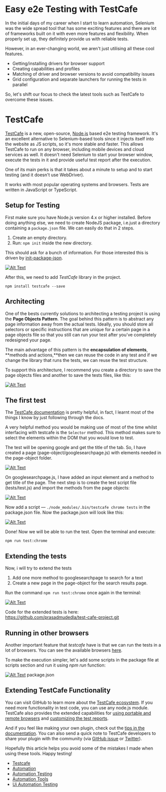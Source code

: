 # Easy e2e Testing with TestCafe

In the initial days of my career when I start to learn automation, Selenium was the wide spread tool that has some exciting features and there are lot of frameworks built on it with even more features and flexibility. When properly set up, they definitely provide us with reliable tests.

However, in an ever-changing world, we aren't just utilising all these cool features.

- Getting/installing drivers for browser support
- Creating capabilities and profiles
- Matching of driver and browser versions to avoid compatibility issues
- Grid configuration and separate launchers for running the tests in parallel

So, let's shift our focus to check the latest tools such as TestCafe to overcome these issues.

# TestCafe

[TestCafe](https://devexpress.github.io/testcafe/) is a new, open-source, [Node.js](https://nodejs.org/en/) based e2e testing framework. It's an excellent alternative to Selenium-based tools since it injects itself into the website as JS scripts, so it's more stable and faster. This allows TestCafe to run on any browser, including mobile devices and cloud services as well. It doesn't need Selenium to start your browser window, execute the tests in it and provide useful test report after the execution.

One of its main perks is that it takes about a minute to setup and to start testing (and it doesn't use WebDriver).

It works with most popular operating systems and browsers. Tests are written in JavaScript or TypeScript.

## Setup for Testing

First make sure you have Node.js version 4.x or higher installed. Before doing anything else, we need to create NodeJS package, i.e.just a directory containing a `package.json` file. We can easily do that in 2 steps.

1. Create an empty directory.
2. Run: `npm init` inside the new directory.

This should ask for a bunch of information. For those interested this is driven by [init-package-json](https://github.com/npm/init-package-json).

[![Alt Text](https://res.cloudinary.com/practicaldev/image/fetch/s--iVVoQ5bf--/c_limit%2Cf_auto%2Cfl_progressive%2Cq_auto%2Cw_880/https://dev-to-uploads.s3.amazonaws.com/i/osmpiu2ep6v2po25thut.png)](https://res.cloudinary.com/practicaldev/image/fetch/s--iVVoQ5bf--/c_limit%2Cf_auto%2Cfl_progressive%2Cq_auto%2Cw_880/https://dev-to-uploads.s3.amazonaws.com/i/osmpiu2ep6v2po25thut.png)

After this, we need to add *TestCafe* library in the project.

```
npm install testcafe --save
```

## Architecting

One of the bests currently solutions to architecting a testing project is using the **Page Objects Pattern**. The goal behind this pattern is to abstract any page information away from the actual tests. Ideally, you should store all selectors or specific instructions that are unique for a certain page in a page objects file so that you still can run your test after you've completely redesigned your page.

The main advantage of this pattern is the **encapsulation of elements**, **methods and actions,**then we can reuse the code in any test and if we change the library that runs the tests, we can reuse the test structure.

To support this architecture, I recommend you create a directory to save the page objects files and another to save the tests files, like this:

[![Alt Text](https://res.cloudinary.com/practicaldev/image/fetch/s--tJNXBIjT--/c_limit%2Cf_auto%2Cfl_progressive%2Cq_auto%2Cw_880/https://dev-to-uploads.s3.amazonaws.com/i/jlvrsl2m43j935j8m6rm.png)](https://res.cloudinary.com/practicaldev/image/fetch/s--tJNXBIjT--/c_limit%2Cf_auto%2Cfl_progressive%2Cq_auto%2Cw_880/https://dev-to-uploads.s3.amazonaws.com/i/jlvrsl2m43j935j8m6rm.png)

## The first test

The [TestCafe documentation](https://devexpress.github.io/testcafe/documentation/getting-started/) is pretty helpful, in fact, I learnt most of the things I know by just following through the docs.

A very helpful method you would be making use of most of the time whilst interfacing with testcafe is the `Selector` method. This method makes sure to select the elements within the DOM that you would love to test.

The test will be opening google and get the title of the tab. So, I have created a page (page-object/googlesearchpage.js) with elements needed in the page-object folder.

[![Alt Text](https://res.cloudinary.com/practicaldev/image/fetch/s--Kcs5netX--/c_limit%2Cf_auto%2Cfl_progressive%2Cq_auto%2Cw_880/https://dev-to-uploads.s3.amazonaws.com/i/0xm1fmndbkt8zludjsha.png)](https://res.cloudinary.com/practicaldev/image/fetch/s--Kcs5netX--/c_limit%2Cf_auto%2Cfl_progressive%2Cq_auto%2Cw_880/https://dev-to-uploads.s3.amazonaws.com/i/0xm1fmndbkt8zludjsha.png)

On googlesearchpage.js, I have added an input element and a method to get title of the page. The next step is to create the test script file (tests/test.js) and import the methods from the page objects:

[![Alt Text](https://res.cloudinary.com/practicaldev/image/fetch/s--3duw5A5a--/c_limit%2Cf_auto%2Cfl_progressive%2Cq_auto%2Cw_880/https://dev-to-uploads.s3.amazonaws.com/i/0aceggtmx9a1entzze6g.png)](https://res.cloudinary.com/practicaldev/image/fetch/s--3duw5A5a--/c_limit%2Cf_auto%2Cfl_progressive%2Cq_auto%2Cw_880/https://dev-to-uploads.s3.amazonaws.com/i/0aceggtmx9a1entzze6g.png)

Now add a script — `./node_modules/.bin/testcafe chrome tests` in the package.json file. Now the package.json will look like this:

[![Alt Text](https://res.cloudinary.com/practicaldev/image/fetch/s--fCzhzrd_--/c_limit%2Cf_auto%2Cfl_progressive%2Cq_auto%2Cw_880/https://dev-to-uploads.s3.amazonaws.com/i/6xmc4ybczaj3vt6ha0dv.png)](https://res.cloudinary.com/practicaldev/image/fetch/s--fCzhzrd_--/c_limit%2Cf_auto%2Cfl_progressive%2Cq_auto%2Cw_880/https://dev-to-uploads.s3.amazonaws.com/i/6xmc4ybczaj3vt6ha0dv.png)

Done! Now we will be able to run the test. Open the terminal and execute:

```
npm run test:chrome
```

## Extending the tests

Now, i will try to extend the tests

1. Add one more method to googlesearchpage to search for a text
2. Create a new page in the page-object for the search results page.

Run the command `npm run test:chrome` once again in the terminal:

[![Alt Text](https://res.cloudinary.com/practicaldev/image/fetch/s--DHm9HLTx--/c_limit%2Cf_auto%2Cfl_progressive%2Cq_auto%2Cw_880/https://dev-to-uploads.s3.amazonaws.com/i/lgrqs25s4quybqwgmqxx.png)](https://res.cloudinary.com/practicaldev/image/fetch/s--DHm9HLTx--/c_limit%2Cf_auto%2Cfl_progressive%2Cq_auto%2Cw_880/https://dev-to-uploads.s3.amazonaws.com/i/lgrqs25s4quybqwgmqxx.png)

Code for the extended tests is here: https://github.com/prasadmudedla/test-cafe-project.git

## Running in other browsers

Another important feature that *testcafe* have is that we can run the tests in a lot of browsers. You can see the available browsers [here](https://devexpress.github.io/testcafe/documentation/using-testcafe/common-concepts/browsers/).

To make the execution simpler, let's add some scripts in the package file at scripts section and run it using *npm run* function:

[![Alt Text](https://res.cloudinary.com/practicaldev/image/fetch/s--k967IMSc--/c_limit%2Cf_auto%2Cfl_progressive%2Cq_auto%2Cw_880/https://dev-to-uploads.s3.amazonaws.com/i/qsea9ggzid7zfi9tjbce.png)](https://res.cloudinary.com/practicaldev/image/fetch/s--k967IMSc--/c_limit%2Cf_auto%2Cfl_progressive%2Cq_auto%2Cw_880/https://dev-to-uploads.s3.amazonaws.com/i/qsea9ggzid7zfi9tjbce.png)
package.json

## Extending TestCafe Functionality

You can visit GitHub to learn more about the [TestCafe ecosystem](https://github.com/DevExpress/testcafe#testcafe-ecosystem). If you need more functionality in test code, you can use any node.js module. TestCafe also provides the extended capabilities for [using portable and remote browsers](https://devexpress.github.io/testcafe/documentation/extending-testcafe/browser-provider-plugin/) and [customizing the test reports](https://devexpress.github.io/testcafe/documentation/extending-testcafe/reporter-plugin/).

And if you feel like making your own plugin, check out the [tips in the documentation](https://devexpress.github.io/testcafe/documentation/extending-testcafe/). You can also send a quick note to TestCafe developers to share your plugin with the community (via [GitHub issue](https://github.com/DevExpress/testcafe/issues) or [Twitter](https://twitter.com/DXTestCafe)).

Hopefully this article helps you avoid some of the mistakes I made when using these tools. Happy testing!

- [Testcafe](https://dev.to/tag/testcafe)
- [Automation](https://dev.to/tag/automation)
- [Automation Testing](https://dev.to/tag/automation-testing)
- [Automation Tools](https://dev.to/tag/automation-tools)
- [Ui Automation Testing](https://dev.to/tag/ui-automation-testing)

## 